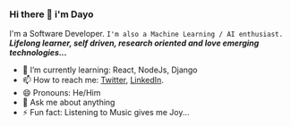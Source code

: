 ### Hi there 👋  i'm Dayo
I'm a Software Developer.
`I'm also a Machine Learning / AI enthusiast.`
***Lifelong learner, self driven, research oriented and love emerging technologies...***

<!--
**dea1j/dea1j** is a ✨ _special_ ✨ repository because its `README.md` (this file) appears on your GitHub profile.

Here are some ideas to get you started:

- 🔭 I’m currently working on ...
- 👯 I’m looking to collaborate on ...
- 🤔 I’m looking for help with ...
-->


- 🌱 I’m currently learning: React, NodeJs, Django
- 📫 How to reach me: [Twitter](twitter.com/dea1j), [LinkedIn](https://www.linkedin.com/in/james-dayo-77ba20111/).
- 😄 Pronouns: He/Him
- 💬 Ask me about anything
- ⚡ Fun fact: Listening to Music gives me Joy...

